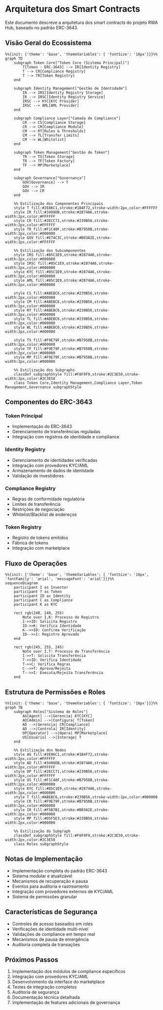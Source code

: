 # Arquitetura dos Smart Contracts

Este documento descreve a arquitetura dos smart contracts do projeto RWA Hub, baseado no padrão ERC-3643.

## Visão Geral do Ecossistema

```mermaid
%%{init: {'theme': 'base', 'themeVariables': { 'fontSize': '16px'}}}%%
graph TD
    subgraph Token Core["Token Core (Sistema Principal)"]
        T[Token - ERC-3643] --> IR[Identity Registry]
        T --> CR[Compliance Registry]
        T --> TR[Token Registry]
    end

    subgraph Identity Management["Gestão de Identidade"]
        IR --> IRS[Identity Registry Storage]
        IR --> IRSC[Identity Registry Service]
        IRSC --> KYC[KYC Provider]
        IRSC --> AML[AML Provider]
    end

    subgraph Compliance Layer["Camada de Compliance"]
        CR --> CS[Compliance Storage]
        CR --> CM[Compliance Module]
        CM --> RT[Rules & Thresholds]
        CM --> TL[Transfer Limits]
        CM --> WL[Whitelist]
    end

    subgraph Token Management["Gestão de Token"]
        TR --> TS[Token Storage]
        TR --> TF[Token Factory]
        TF --> MP[Marketplace]
    end

    subgraph Governance["Governança"]
        GOV[Governance] --> T
        GOV --> IR
        GOV --> CR
    end

    %% Estilização dos Componentes Principais
    style T fill:#2E86C1,stroke:#1B4F72,stroke-width:2px,color:#FFFFFF
    style IR fill:#3498DB,stroke:#2874A6,stroke-width:2px,color:#FFFFFF
    style CR fill:#2ECC71,stroke:#239B56,stroke-width:2px,color:#FFFFFF
    style TR fill:#F1C40F,stroke:#B7950B,stroke-width:2px,color:#000000
    style GOV fill:#E74C3C,stroke:#B03A2E,stroke-width:2px,color:#FFFFFF

    %% Estilização dos Subcomponentes
    style IRS fill:#85C1E9,stroke:#2874A6,stroke-width:2px,color:#000000
    style IRSC fill:#85C1E9,stroke:#2874A6,stroke-width:2px,color:#000000
    style KYC fill:#85C1E9,stroke:#2874A6,stroke-width:2px,color:#000000
    style AML fill:#85C1E9,stroke:#2874A6,stroke-width:2px,color:#000000
    
    style CS fill:#ABEBC6,stroke:#239B56,stroke-width:2px,color:#000000
    style CM fill:#ABEBC6,stroke:#239B56,stroke-width:2px,color:#000000
    style RT fill:#ABEBC6,stroke:#239B56,stroke-width:2px,color:#000000
    style TL fill:#ABEBC6,stroke:#239B56,stroke-width:2px,color:#000000
    style WL fill:#ABEBC6,stroke:#239B56,stroke-width:2px,color:#000000
    
    style TS fill:#F9E79F,stroke:#B7950B,stroke-width:2px,color:#000000
    style TF fill:#F9E79F,stroke:#B7950B,stroke-width:2px,color:#000000
    style MP fill:#F9E79F,stroke:#B7950B,stroke-width:2px,color:#000000

    %% Estilização dos Subgraphs
    classDef subgraphStyle fill:#F8F9F9,stroke:#2C3E50,stroke-width:2px,color:#2C3E50
    class Token Core,Identity Management,Compliance Layer,Token Management,Governance subgraphStyle
```

## Componentes do ERC-3643

### Token Principal
- Implementação do ERC-3643
- Gerenciamento de transferências reguladas
- Integração com registros de identidade e compliance

### Identity Registry
- Gerenciamento de identidades verificadas
- Integração com provedores KYC/AML
- Armazenamento de dados de identidade
- Validação de investidores

### Compliance Registry
- Regras de conformidade regulatória
- Limites de transferência
- Restrições de negociação
- Whitelist/Blacklist de endereços

### Token Registry
- Registro de tokens emitidos
- Fábrica de tokens
- Integração com marketplace

## Fluxo de Operações

```mermaid
%%{init: {'theme': 'base', 'themeVariables': { 'fontSize': '16px', 'fontFamily': 'arial', 'messageFont': 'arial'}}}%%
sequenceDiagram
    participant I as Investor
    participant T as Token
    participant ID as Identity
    participant C as Compliance
    participant K as KYC

    rect rgb(240, 248, 255)
        Note over I,K: Processo de Registro
        I->>ID: Solicita Registro
        ID->>K: Verifica Identidade
        K-->>ID: Confirma Verificação
        ID-->>I: Registro Aprovado
    end
    
    rect rgb(245, 255, 245)
        Note over I,T: Processo de Transferência
        I->>T: Solicita Transferência
        T->>ID: Verifica Identidade
        T->>C: Verifica Regras
        C-->>T: Aprova/Rejeita
        T-->>I: Executa/Rejeita Transferência
    end
```

## Estrutura de Permissões e Roles

```mermaid
%%{init: {'theme': 'base', 'themeVariables': { 'fontSize': '16px'}}}%%
graph TB
    subgraph Roles["Sistema de Roles"]
        AG[Agent] -->|Gerencia| KYC[KYC]
        AD[Admin] -->|Configura| T[Token]
        AD -->|Gerencia| CR[Compliance]
        AD -->|Controla| IR[Identity]
        OP[Operator] -->|Opera| MP[Marketplace]
        US[Usuário] -->|Interage| T
    end
    
    %% Estilização dos Nodes
    style AG fill:#2E86C1,stroke:#1B4F72,stroke-width:2px,color:#FFFFFF
    style AD fill:#3498DB,stroke:#2874A6,stroke-width:2px,color:#FFFFFF
    style OP fill:#2ECC71,stroke:#239B56,stroke-width:2px,color:#FFFFFF
    style US fill:#F1C40F,stroke:#B7950B,stroke-width:2px,color:#000000
    style KYC fill:#85C1E9,stroke:#2874A6,stroke-width:2px,color:#000000
    style T fill:#ABEBC6,stroke:#239B56,stroke-width:2px,color:#000000
    style CR fill:#F9E79F,stroke:#B7950B,stroke-width:2px,color:#000000
    style IR fill:#F5B7B1,stroke:#B03A2E,stroke-width:2px,color:#000000
    style MP fill:#D5F5E3,stroke:#239B56,stroke-width:2px,color:#000000

    %% Estilização do Subgraph
    classDef subgraphStyle fill:#F8F9F9,stroke:#2C3E50,stroke-width:2px,color:#2C3E50
    class Roles subgraphStyle
```

## Notas de Implementação

- Implementação completa do padrão ERC-3643
- Sistema modular e atualizável
- Mecanismos de recuperação e pausa
- Eventos para auditoria e rastreamento
- Integração com provedores externos de KYC/AML
- Sistema de permissões granular

## Características de Segurança

- Controles de acesso baseados em roles
- Verificações de identidade multi-nível
- Validações de compliance em tempo real
- Mecanismos de pausa de emergência
- Auditoria completa de transações

## Próximos Passos

1. Implementação dos módulos de compliance específicos
2. Integração com provedores KYC/AML
3. Desenvolvimento da interface do marketplace
4. Testes de integração completos
5. Auditoria de segurança
6. Documentação técnica detalhada
7. Implementação de features adicionais de governança 